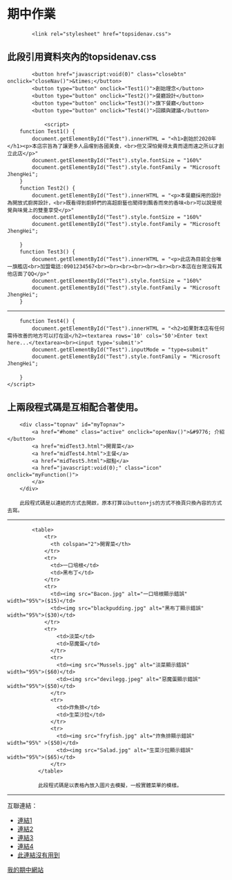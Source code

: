 # 期中作業

            <link rel="stylesheet" href="topsidenav.css">
  
此段引用資料夾內的topsidenav.css
---
            <button href="javascript:void(0)" class="closebtn" onclick="closeNav()">&times;</button>
            <button type="button" onclick="Test1()">創始理念</button>
            <button type="button" onclick="Test2()">餐廳設計</button>
            <button type="button" onclick="Test3()">旗下餐廳</button>
            <button type="button" onclick="Test4()">回饋與建議</button>

                <script>
        function Test1() {
            document.getElementById("Test").innerHTML = "<h1>創始於2020年</h1><p>本店宗旨為了讓更多人品嚐到各國美食，<br>但又深怕覺得太貴而退而遠之所以才創立此店</p>"
            document.getElementById("Test").style.fontSize = "160%"
            document.getElementById("Test").style.fontFamily = "Microsoft JhengHei";
        }
        function Test2() {
            document.getElementById("Test").innerHTML = "<p>本餐廳採用的設計為開放式廚房設計，<br>既看得到廚師們的高超廚藝也聞得到飄香而來的香味<br>可以說是視覺與味覺上的雙重享受</p>"
            document.getElementById("Test").style.fontSize = "160%"
            document.getElementById("Test").style.fontFamily = "Microsoft JhengHei";

        }
        function Test3() {
            document.getElementById("Test").innerHTML = "<p>此店為目前全台唯一旗艦店<br>加盟電話:0901234567<br><br><br><br><br><br><br>本店在台灣沒有其他店面了QQ</p>"
            document.getElementById("Test").style.fontSize = "160%"
            document.getElementById("Test").style.fontFamily = "Microsoft JhengHei";
        }
---        
        function Test4() {
            document.getElementById("Test").innerHTML = "<h2>如果對本店有任何需待改善的地方可以打在這</h2><textarea rows='10' cols='50'>Enter text here...</textarea><br><input type='submit'>"
            document.getElementById("Test").inputMode = "type=submit"
            document.getElementById("Test").style.fontFamily = "Microsoft JhengHei";

        }
    </script>
上兩段程式碼是互相配合著使用。
---
        <div class="topnav" id="myTopnav">
            <a href="#home" class="active" onclick="openNav()">&#9776; 介紹</button>
            <a href="midTest3.html">開胃菜</a>
            <a href="midTest4.html">主餐</a>
            <a href="midTest5.html">甜點</a>
            <a href="javascript:void(0);" class="icon" onclick="myFunction()">
            </a>
        </div>

        此段程式碼是以連結的方式去開啟，原本打算以button+js的方式不換頁只換內容的方式去寫。
---
            <table>
                <tr>
                  <th colspan="2">開胃菜</th>
                </tr>
                <tr>
                  <td>一口培根</td>
                  <td>黑布丁</td>
                </tr>
                <tr>
                  <td><img src="Bacon.jpg" alt="一口培根顯示錯誤" width="95%">($15)</td>
                  <td><img src="blackpudding.jpg" alt="黑布丁顯示錯誤" width="95%">($30)</td>
                </tr>
                <tr>
                    <td>淡菜</td>
                    <td>惡魔蛋</td>
                  </tr>
                  <tr>
                    <td><img src="Mussels.jpg" alt="淡菜顯示錯誤" width="95%">($60)</td>
                    <td><img src="devilegg.jpeg" alt="惡魔蛋顯示錯誤" width="95%">($50)</td>
                  </tr>
                  <tr>
                    <td>炸魚排</td>
                    <td>生菜沙拉</td>
                  </tr>
                  <tr>
                    <td><img src="fryfish.jpg" alt="炸魚排顯示錯誤" width="95%" >($50)</td>
                    <td><img src="Salad.jpg" alt="生菜沙拉顯示錯誤" width="95%">($65)</td>
                  </tr>
              </table>
              
              此段程式碼是以表格內放入圖片去模擬，一般實體菜單的模樣。
---
互聯連結：

  * [連結1](https://github.com/JesusDick/wp108b/blob/master/homework/midTest/midTest2.html)
  * [連結2](https://github.com/JesusDick/wp108b/blob/master/homework/midTest/midTest3.html)
  * [連結3](https://github.com/JesusDick/wp108b/blob/master/homework/midTest/midTest4.html)
  * [連結4](https://github.com/JesusDick/wp108b/blob/master/homework/midTest/midTest5.html)
  * [此連結沒有用到](https://github.com/JesusDick/wp108b/blob/master/homework/midTest/mid-Test.html)

 [我的期中網站](https://jesusdick.github.io/wp108b/homework/midTest/midTest2.html)